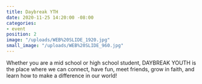 ```yaml
---
title: Daybreak YTH
date: 2020-11-25 14:20:00 -08:00
categories:
- event
position: 2
image: "/uploads/WEB%20SLIDE_1920.jpg"
small_image: "/uploads/WEB%20SLIDE_960.jpg"
---
```


Whether you are a mid school or high school student, DAYBREAK YOUTH is the place where we can connect, have fun, meet friends, grow in faith, and learn how to make a difference in our world!